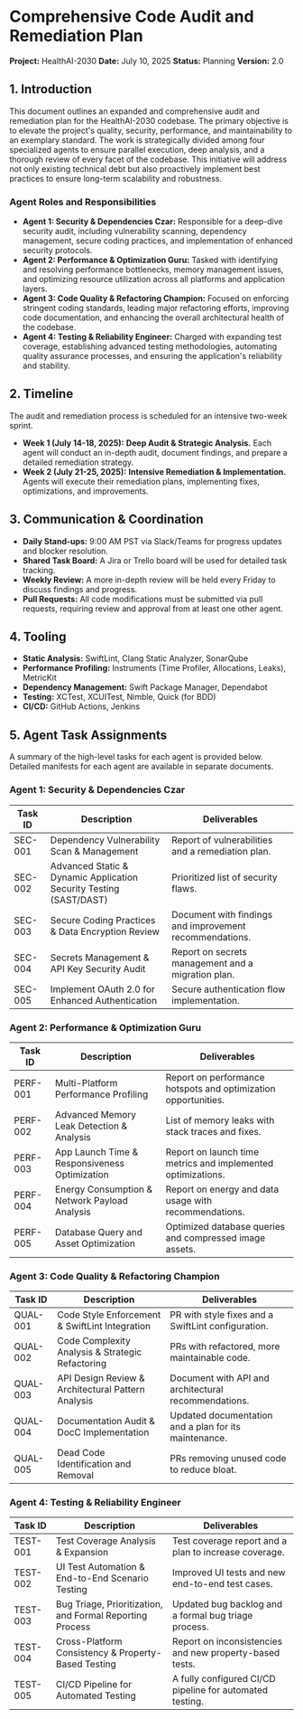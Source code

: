 # Comprehensive Code Audit and Remediation Plan

**Project:** HealthAI-2030
**Date:** July 10, 2025
**Status:** Planning
**Version:** 2.0

## 1. Introduction

This document outlines an expanded and comprehensive audit and remediation plan for the HealthAI-2030 codebase. The primary objective is to elevate the project's quality, security, performance, and maintainability to an exemplary standard. The work is strategically divided among four specialized agents to ensure parallel execution, deep analysis, and a thorough review of every facet of the codebase. This initiative will address not only existing technical debt but also proactively implement best practices to ensure long-term scalability and robustness.

### Agent Roles and Responsibilities

*   **Agent 1: Security & Dependencies Czar:** Responsible for a deep-dive security audit, including vulnerability scanning, dependency management, secure coding practices, and implementation of enhanced security protocols.
*   **Agent 2: Performance & Optimization Guru:** Tasked with identifying and resolving performance bottlenecks, memory management issues, and optimizing resource utilization across all platforms and application layers.
*   **Agent 3: Code Quality & Refactoring Champion:** Focused on enforcing stringent coding standards, leading major refactoring efforts, improving code documentation, and enhancing the overall architectural health of the codebase.
*   **Agent 4: Testing & Reliability Engineer:** Charged with expanding test coverage, establishing advanced testing methodologies, automating quality assurance processes, and ensuring the application's reliability and stability.

## 2. Timeline

The audit and remediation process is scheduled for an intensive two-week sprint.

*   **Week 1 (July 14-18, 2025):** **Deep Audit & Strategic Analysis.** Each agent will conduct an in-depth audit, document findings, and prepare a detailed remediation strategy.
*   **Week 2 (July 21-25, 2025):** **Intensive Remediation & Implementation.** Agents will execute their remediation plans, implementing fixes, optimizations, and improvements.

## 3. Communication & Coordination

*   **Daily Stand-ups:** 9:00 AM PST via Slack/Teams for progress updates and blocker resolution.
*   **Shared Task Board:** A Jira or Trello board will be used for detailed task tracking.
*   **Weekly Review:** A more in-depth review will be held every Friday to discuss findings and progress.
*   **Pull Requests:** All code modifications must be submitted via pull requests, requiring review and approval from at least one other agent.

## 4. Tooling

*   **Static Analysis:** SwiftLint, Clang Static Analyzer, SonarQube
*   **Performance Profiling:** Instruments (Time Profiler, Allocations, Leaks), MetricKit
*   **Dependency Management:** Swift Package Manager, Dependabot
*   **Testing:** XCTest, XCUITest, Nimble, Quick (for BDD)
*   **CI/CD:** GitHub Actions, Jenkins

## 5. Agent Task Assignments

A summary of the high-level tasks for each agent is provided below. Detailed manifests for each agent are available in separate documents.

### Agent 1: Security & Dependencies Czar

| Task ID | Description | Deliverables |
| --- | --- | --- |
| SEC-001 | Dependency Vulnerability Scan & Management | Report of vulnerabilities and a remediation plan. |
| SEC-002 | Advanced Static & Dynamic Application Security Testing (SAST/DAST) | Prioritized list of security flaws. |
| SEC-003 | Secure Coding Practices & Data Encryption Review | Document with findings and improvement recommendations. |
| SEC-004 | Secrets Management & API Key Security Audit | Report on secrets management and a migration plan. |
| SEC-005 | Implement OAuth 2.0 for Enhanced Authentication | Secure authentication flow implementation. |

### Agent 2: Performance & Optimization Guru

| Task ID | Description | Deliverables |
| --- | --- | --- |
| PERF-001 | Multi-Platform Performance Profiling | Report on performance hotspots and optimization opportunities. |
| PERF-002 | Advanced Memory Leak Detection & Analysis | List of memory leaks with stack traces and fixes. |
| PERF-003 | App Launch Time & Responsiveness Optimization | Report on launch time metrics and implemented optimizations. |
| PERF-004 | Energy Consumption & Network Payload Analysis | Report on energy and data usage with recommendations. |
| PERF-005 | Database Query and Asset Optimization | Optimized database queries and compressed image assets. |

### Agent 3: Code Quality & Refactoring Champion

| Task ID | Description | Deliverables |
| --- | --- | --- |
| QUAL-001 | Code Style Enforcement & SwiftLint Integration | PR with style fixes and a SwiftLint configuration. |
| QUAL-002 | Code Complexity Analysis & Strategic Refactoring | PRs with refactored, more maintainable code. |
| QUAL-003 | API Design Review & Architectural Pattern Analysis | Document with API and architectural recommendations. |
| QUAL-004 | Documentation Audit & DocC Implementation | Updated documentation and a plan for its maintenance. |
| QUAL-005 | Dead Code Identification and Removal | PRs removing unused code to reduce bloat. |

### Agent 4: Testing & Reliability Engineer

| Task ID | Description | Deliverables |
| --- | --- | --- |
| TEST-001 | Test Coverage Analysis & Expansion | Test coverage report and a plan to increase coverage. |
| TEST-002 | UI Test Automation & End-to-End Scenario Testing | Improved UI tests and new end-to-end test cases. |
| TEST-003 | Bug Triage, Prioritization, and Formal Reporting Process | Updated bug backlog and a formal bug triage process. |
| TEST-004 | Cross-Platform Consistency & Property-Based Testing | Report on inconsistencies and new property-based tests. |
| TEST-005 | CI/CD Pipeline for Automated Testing | A fully configured CI/CD pipeline for automated testing. |
